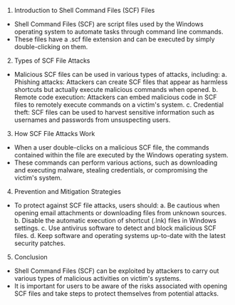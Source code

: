 


1. Introduction to Shell Command Files (SCF) Files
- Shell Command Files (SCF) are script files used by the Windows operating system to automate tasks through command line commands.
- These files have a .scf file extension and can be executed by simply double-clicking on them.

2. Types of SCF File Attacks
- Malicious SCF files can be used in various types of attacks, including:
   a. Phishing attacks: Attackers can create SCF files that appear as harmless shortcuts but actually execute malicious commands when opened.
   b. Remote code execution: Attackers can embed malicious code in SCF files to remotely execute commands on a victim's system.
   c. Credential theft: SCF files can be used to harvest sensitive information such as usernames and passwords from unsuspecting users.

3. How SCF File Attacks Work
- When a user double-clicks on a malicious SCF file, the commands contained within the file are executed by the Windows operating system.
- These commands can perform various actions, such as downloading and executing malware, stealing credentials, or compromising the victim's system.

4. Prevention and Mitigation Strategies
- To protect against SCF file attacks, users should:
   a. Be cautious when opening email attachments or downloading files from unknown sources.
   b. Disable the automatic execution of shortcut (.lnk) files in Windows settings.
   c. Use antivirus software to detect and block malicious SCF files.
   d. Keep software and operating systems up-to-date with the latest security patches.

5. Conclusion
- Shell Command Files (SCF) can be exploited by attackers to carry out various types of malicious activities on victim's systems.
- It is important for users to be aware of the risks associated with opening SCF files and take steps to protect themselves from potential attacks.